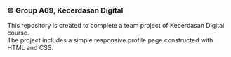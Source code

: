 ### © Group A69, Kecerdasan Digital

This repository is created to complete a team project of Kecerdasan Digital course.
<br/>
The project includes a simple responsive profile page constructed with HTML and CSS. 
